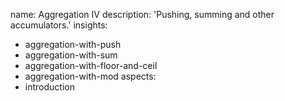 name: Aggregation IV
description: 'Pushing, summing and other accumulators.'
insights:
  - aggregation-with-push
  - aggregation-with-sum
  - aggregation-with-floor-and-ceil
  - aggregation-with-mod
aspects:
  - introduction
